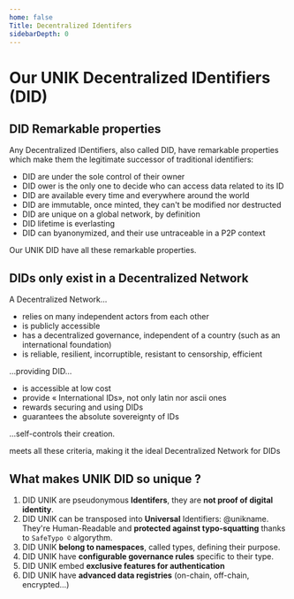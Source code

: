 ```yaml
---
home: false
Title: Decentralized Identifers
sidebarDepth: 0
---
```


# Our UNIK Decentralized IDentifiers (DID)

## DID Remarkable properties

Any Decentralized IDentifiers, also called DID, have remarkable properties which make them the legitimate successor of traditional identifiers:

- DID are under the sole control of their owner
- DID ower is the only one to decide who can access data related to its ID
- DID are available every time and everywhere around the world
- DID are immutable, once minted, they can't be modified nor destructed
- DID are unique on a global network, by definition
- DID lifetime is everlasting
- DID can byanonymized, and their use untraceable in a P2P context

Our UNIK DID have all these remarkable properties.

## DIDs only exist in a Decentralized Network

A Decentralized Network...
- relies on many independent actors from each other
- is publicly accessible
- has a decentralized governance, independent of a country (such as an international foundation)
- is reliable, resilient, incorruptible, resistant to censorship, efficient

…providing DID…
- is accessible at low cost
- provide « International IDs», not only latin nor ascii ones
- rewards securing and using DIDs
- guarantees the absolute sovereignty of IDs

…self-controls their creation.

<uns/> meets all these criteria, making it the ideal Decentralized Network for DIDs

## What makes UNIK DID so unique ?

1. DID UNIK are pseudonymous **Identifers**, they are **not proof of digital identity**. 
1. DID UNIK can be transposed into **Universal** Identifiers: @unikname. They're Human-Readable and **protected against typo-squatting** thanks to ``SafeTypo ©`` algorythm.
1. DID UNIK **belong to namespaces**, called types, defining their purpose.
1. DID UNIK have **configurable governance rules** specific to their type.
1. DID UNIK embed **exclusive features for authentication**
1. DID UNIK have **advanced data registries** (on-chain, off-chain, encrypted…)

